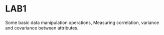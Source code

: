 # LAB1
Some basic data manipulation operations,
Measuring correlation, variance and covariance 
between attributes.
